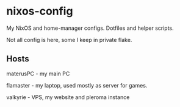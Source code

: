 # nixos-config
My NixOS and home-manager configs.
Dotfiles and helper scripts.

Not all config is here, some I keep in private flake.

## Hosts
materusPC - my main PC

flamaster - my laptop, used mostly as server for games.

valkyrie - VPS, my website and pleroma instance
